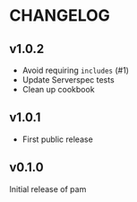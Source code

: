 # CHANGELOG

## v1.0.2

* Avoid requiring `includes` (#1)
* Update Serverspec tests
* Clean up cookbook

## v1.0.1

* First public release

## v0.1.0

Initial release of pam
